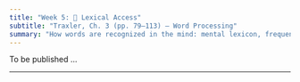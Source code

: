 ```yaml
---
title: "Week 5: 📖 Lexical Access"
subtitle: "Traxler, Ch. 3 (pp. 79–113) — Word Processing"
summary: "How words are recognized in the mind: mental lexicon, frequency and neighborhood effects, semantic/morphological priming, lexical decision demos, and classic recognition models."
---
```



To be published ...





<!--
## 📘 Overview
When you see or hear a word, recognition feels instant—but under the hood your brain is racing through **candidates**, using **frequency**, **spelling/sound similarity**, **morphology**, and **meaning** to settle on the best match. This week introduces the **mental lexicon** and shows how psychologists probe it with tasks like **lexical decision** and **priming**. You’ll run quick in-class demos to feel **frequency**, **neighborhood**, and **semantic/morphological priming** effects yourself, then connect your observations to classic **models of word recognition**.

---

## 🎯 Learning Goals
By the end of Week 5, you should be able to:

- Describe the **mental lexicon** and distinguish **lemma** (meaning/grammar) from **lexeme** (form/sound).
- Explain key effects in word recognition: **frequency**, **age of acquisition**, **neighborhood density**, and **morphological structure**.
- Define and exemplify **semantic**, **associative**, **form**, and **masked** **priming**.
- Run and interpret a simple **lexical decision** and **priming** demo (predict RT patterns; explain why).
- Compare core ideas of **recognition models** (Logogen/activation threshold, Cohort, Interactive Activation/IA; brief link to TRACE for speech).

---

## 📖 Required Reading
- **Traxler (1st ed.), Chapter 3, pp. 79–113** — *Word Processing*.

---

## 🔑 Key Concepts & Mini-Explanations

### 🧠 Mental Lexicon: Structure & Access
- **Lemma vs. Lexeme**: a word’s **lemma** encodes semantics + syntactic category; its **lexeme** encodes **orthography/phonology** (letters/sounds, syllables, stress).
- **Organization** is **distributed**: words connect by **meaning** (cat–dog), **form** (cat–cap), and **morphology** (teach–teacher–teaches).

### ⏱️ Lexical Decision (Word vs. Nonword)
- Task: “Word?” → **YES/NO**.  
- **Word frequency**: high-frequency words (e.g., *people*) recognized **faster** than rare ones (e.g., *pergola*).  
- **Age of acquisition**: words learned earlier are generally faster.  
- **Pseudowords vs. illegal strings**: *blat* (looks word-like) slows decisions more than *xqmt*.

### 🧩 Neighborhood & Similarity
- **Orthographic/phonological neighborhood**: number of one-letter/one-phoneme “neighbors” (cat→cap/cot/can).  
- **Dense neighborhoods** can **hinder** lexical decision (competition) or sometimes **help** recognition in other tasks (more activation to settle).  
- **Big idea**: access involves **activation + competition** among similar candidates.

### 🌐 Priming: Speed from Relations
- **Semantic priming**: related primes (DOG→CAT) **speed** target recognition vs. unrelated (PEN→CAT).  
- **Associative priming**: learned associations (BREAD→BUTTER).  
- **Form/phonological priming**: overlap in letters/sounds (CORN→CORD) yields small, task-dependent effects.  
- **Morphological priming**: TEACH→TEACHER (or TEACHER→TEACH) facilitates beyond form overlap → evidence for **decomposition**.  
- **Masked priming**: very brief, masked primes can still speed related targets → **early, automatic** activation.

### 🧠 Models of Word Recognition (Spotlight)
- **Logogen / Threshold models**: each word has a **resting activation** (higher for frequent words); input raises activation until a **threshold** is reached.  
- **Cohort (spoken words)**: initial sounds activate a **cohort** of candidates (spa- → *spin, spot, space*), then **narrow** as input unfolds.  
- **Interactive Activation (IA, visual words)**: **features → letters → words** interact **bidirectionally**; explains word/letter effects and **top-down** influence.  
- **TRACE (spoken)**: an IA-style model for speech (features ↔ phonemes ↔ words) with **competition** and **context**.

---

## 📝 Pre-Class Activities
1. **Read** pp. 79–113 and note a real example of **semantic priming** you’ve felt in daily life.  
2. **Frequency check**: Pick 5 English words and guess their frequency (high/low); predict which are faster in lexical decision.  
3. **Mini network**: Draw a small **semantic network** for *school* (at least 8 nodes; label strongest links).

---

## 💬 In-Class Activities

### 1) Lexical Decision Task Demo (12 min)
- Instructor flashes a list (mixed **high/low frequency**, **pseudowords**).  
- Students tap **YES**/**NO** on their phones (self-timed); write down 3 **slow** items.  
- **Debrief**: Were low-frequency and pseudowords slower? Any confusing pseudowords (*frind*)?

**Sample set (print or project):**  
`people, garden, nephew, pergola, axiom, fjord; frind, glabe, slint, xqmt`

### 2) Semantic Priming Mini-Experiment (15 min)
- Pairs: Partner A shows **prime→target** quickly (paper slips or slides). Partner B says target aloud and estimates speed (fast/slow).  
- **Sets**: Related (DOG→CAT; DOCTOR→NURSE), Unrelated (PEN→CAT), Morphological (TEACH→TEACHER), Form (CORN→CORD).  
- **Prediction**: Related & morphological **faster** than unrelated; form effects smaller/variable.

### 3) Neighborhood Challenge (10 min)
- For targets (*cat, bed, read, cake*), each group lists as many **one-letter neighbors** as possible in 2 minutes, then **predicts** which targets will be **slowest** in lexical decision (more neighbors ⇒ more competition).  
- Quick test with a short second list if time.

### 4) Morphology Puzzle (10 min)
- Identify **stems** and **affixes** in items like *teacher, happiness, unreadable, miscalculate*.  
- Decide which prime–target pairs should show **morphological priming** beyond form (e.g., HAPPY→HAPPINESS vs. CORN→CORNER).

### 5) Models Quick-Stations (10 min)
- Small groups rotate through **three posters**: Logogen, Cohort/TRACE (spoken), Interactive Activation (visual).  
- For each model, write **one strength**, **one limitation**, and **one prediction** about: frequency, neighborhood, or priming.

---

## 🔁 Post-Class Review
- **Summarize your results** from Activities 1–2 in 5–7 bullet points (which conditions were fastest/slowest and why).  
- **Reflection (100–120 words):** Which model best fits your observations today? Give one concrete example.  
- **Optional**: Re-run a tiny priming test with friends/family (3 related vs 3 unrelated pairs) and compare impressions.

---

## 🏠 Homework
- **Textbook “Test Yourself”** (Ch. 3, pp. 79–113): items on lexical decision, priming, morphology.  
- **Short write-up (≈150–200 words):** Explain a **semantic vs. morphological** priming contrast you observed (or expected). What does it imply about **decomposition**?  
- **Extension (optional):** Build a 10-node **semantic network** for a new word (e.g., *travel*); label link strengths.

---

## 🧩 Self-Check Questions

**Q1.** Why are **high-frequency** words recognized faster?  -->
<!--*A:* They have **higher resting activation** and/or lower thresholds, so they reach recognition faster in activation/competition frameworks.*-->

<!--
**Q2.** What’s the difference between **semantic** and **associative** priming?  -->
<!--*A:* Semantic = conceptual/category relatedness (CAT–DOG); associative = learned co-occurrence (BREAD–BUTTER). Many pairs are both.*-->
<!--
**Q3.** What pattern suggests **morphological decomposition**?  -->
<!--*A:* Transparent pairs (TEACH–TEACHER) prime more than pure form overlap (CORN–CORD), even when orthography is similar.*-->
<!--
**Q4.** How does **neighborhood density** affect lexical decision?  -->
<!--*A:* Dense neighborhoods can **slow** decisions due to competition among similar candidates.*-->
<!--
**Q5.** What’s **masked priming**, and why is it important?  -->
<!--*A:* A very brief, masked prime speeds recognition without conscious awareness—evidence for **early, automatic** activation in access.*-->

---
<!--
## 🧰 Key Terms
**Mental lexicon**, **Lemma/Lexeme**, **Lexical decision**, **Word frequency**, **Age of acquisition**, **Neighborhood density**, **Semantic priming**, **Associative priming**, **Form/orthographic priming**, **Morphological priming**, **Masked priming**, **Activation threshold**, **Competition**, **Logogen**, **Cohort**, **Interactive Activation (IA)**, **TRACE**.

---

## 🌐 Optional Resources
- Short explainers/demos of **lexical decision** and **priming** (searchable videos).  
- Interactive tools for **word frequency** and **neighborhood** lookup (e.g., lexical databases).  
- Blog posts or beginner articles on **morphological decomposition** and **N400** (semantic processing).

---

### ✅ How to use these notes
- **Before class:** read, make predictions for the demos (frequency/priming).  
- **During class:** time yourself honestly; note which items felt “sticky.”  
- **After class:** connect your observations to model predictions; revise your semantic network.

-->







<!--
## 📘 Overview

How does your brain know that the word “bank” can mean both a place for money and the side of a river? This week we’ll explore **how words are linked to meanings**, how the mind resolves ambiguous words, and what this reveals about the organization of the mental lexicon. We’ll also learn how semantic networks connect concepts and how brain evidence supports these models.

---

## 🎯 Learning Goals

By the end of this week, you should be able to:

- Explain how **word meanings** are stored and accessed in the brain.
- Describe how the brain resolves **ambiguity** in word meaning.
- Understand and illustrate **semantic networks** and spreading activation.
- Discuss experimental evidence for semantic priming and network structure.
- Connect behavioral data and brain studies to models of meaning.

---

## 📖 Required Reading

- **Chapter 3 (pp. 113–129)** from *Introduction to Psycholinguistics: Understanding Language Science* by Matthew Traxler.

---

## 🧠 Core Concepts

### 🗝️ Lexical Ambiguity

- **Lexical ambiguity**: Many words have multiple meanings (“bat”—an animal or a piece of sports equipment).
- **How is ambiguity resolved?**
  - **Context** is crucial. The brain uses sentence or situation cues to select the intended meaning.
  - **Time course**: Both meanings may be briefly activated before context narrows down the choice.

---

### 🔗 Semantic Networks

- **Semantic networks**: Concepts are stored as nodes connected by links representing relationships (e.g., *dog* is linked to *cat*, *pet*, *bark*).
- **Spreading activation**: Activating one concept (e.g., “nurse”) automatically spreads to related nodes (e.g., “doctor”).
- **Support**: Evidence from **semantic priming** and reaction time experiments shows that related words are accessed faster.

---

### 🧪 Experimental Findings

- **Semantic priming**: Recognizing a word (e.g., “bread”) is faster when it follows a related word (e.g., “butter”).
- **Ambiguity resolution studies**:
  - Eye-tracking and reaction times reveal both meanings of ambiguous words are initially activated.
  - Brain imaging (fMRI, ERP) shows different neural patterns for ambiguity and meaning selection.

---

### 🧬 Word Meaning in the Brain

- **Brain regions**: Areas in the temporal and frontal lobes are critical for processing meaning.
- **Neuropsychology**: Some brain injuries cause **semantic deficits** (e.g., difficulty naming or understanding related concepts).

---

## 📝 Pre-Class Activities

1. 📖 **Read Chapter 3 (pp. 113–129)**, focusing on ambiguity, semantic networks, and priming studies.
2. 💡 **Quick reflection**:  
   > Write down three words that have more than one meaning. For each, try to give sentences showing the different meanings.
3. 🎧 **Optional video**:  
   [How the Brain Resolves Ambiguity (YouTube)](https://www.youtube.com/watch?v=r2ZlKgqY9wE)

---

## 💬 In-Class Activities

- 🧠 **Ambiguous Sentence Challenge**: Interpret sentences like "He saw her duck."
- 🔄 **Semantic Priming Demo**: Predict and observe speed differences for related/unrelated word pairs.
- 🔗 **Semantic Network Mapping**: Create a network diagram for a word (e.g., “bank”) and its related concepts.
- 🧩 **Case Study Discussion**: Analyze neuropsychological patient data (e.g., semantic dementia).
- 👥 **Mini-group Task**: Solve short ambiguity puzzles and present your reasoning.

---

## 🔁 Post-Class Review

1. ✍️ **Short answer**:  
   > Describe one experiment that demonstrates spreading activation in a semantic network.
2. 🧠 **Reflection**:  
   > How do you resolve ambiguous words in your first or second language? Does it feel automatic or effortful?
3. 📄 **Optional extension**:  
   Try [this semantic network tool](https://www.visuwords.com/) to explore connections for a word of your choice.

---

## 🏠 Homework

- 📖 Re-read the section on **semantic priming** and **ambiguity**.
- 📝 Complete at least two *Test Yourself* questions from this section.
- 🧠 **Mini Assignment**:  
   > Choose an ambiguous word in English or Chinese. Write two short stories, each using a different meaning. Highlight how context clarifies which meaning is intended.

---

## 🔜 Looking Ahead

Next week, we’ll look at how your mind builds meaning **beyond individual words**—exploring how sentences are parsed and interpreted in real time!

---





<!--
## 📘 Overview

In this session, we move beyond lexical access and focus on how the brain **represents**, **interprets**, and **resolves** word meanings. You’ll learn how context and experience shape the comprehension of ambiguous or polysemous words, and how neuroscientific methods help uncover the distributed nature of meaning representation in the brain.

---

## 🧠 Core Concepts

### Lexical Ambiguity

- Words can have:
  - **Homonyms**: two unrelated meanings (e.g., *bank*)
  - **Polysemes**: related meanings (e.g., *paper* as material or article)
- Ambiguity must be resolved quickly and often unconsciously during comprehension:contentReference[oaicite:0]{index=0}.

---

### Context Effects

- **Contextual cues** help the brain suppress irrelevant meanings.
- Example: “The fisherman sat on the river bank.” → *bank* = riverbank
- **Priming** experiments show faster responses when contextually appropriate meanings are activated.

---

### Semantic Priming

- When a word like “doctor” is processed faster after seeing “nurse” than “bread”.
- Priming reveals the **organization** of semantic memory: related meanings are **closely connected** in the mental lexicon:contentReference[oaicite:1]{index=1}.

---

### Representation of Word Meaning

| Theory | Key Idea |
|--------|----------|
| **Semantic Feature Theory** | Words are represented by sets of semantic features (e.g., +ANIMATE, +TOOL) |
| **Prototype Theory** | Meaning is organized around a prototypical example |
| **Distributed Semantic Representations** | Meaning is spread over networks of shared features |

---

### Embodied & Distributed Views (Revisited)

- Meaning is **not localized** to one area; it is **distributed** across sensory, motor, and associative regions.
- E.g., reading “kick” activates **motor areas** in the leg-related cortex:contentReference[oaicite:2]{index=2}.
- Supported by fMRI studies and TMS (transcranial magnetic stimulation) experiments.

---

## 📚 Reading

- Traxler (2012), Chapter 3: *Word Processing* (pp. 113–129)

---

## 🏷️ Key Terms

| Term | Definition |
|------|------------|
| **Semantic Priming** | Faster processing of a word due to prior exposure to a semantically related word |
| **Lexical Ambiguity** | The condition of a word having multiple meanings |
| **Semantic Feature Theory** | Theory that meaning is composed of sets of defining features |
| **Distributed Representation** | Theory that meaning is encoded in patterns across brain networks |
| **Embodied Semantics** | Theory that meaning involves sensorimotor experiences in the brain |

---

## 🧪 Examples & In-Class Activities

### 🔍 Ambiguity Sorting

- Provide a list of ambiguous words.
- Students identify whether they are **homonyms** or **polysemes**.
- Discuss how context can disambiguate them.

### 🧪 Semantic Priming Demo

- Priming task: “bread–butter” vs. “bread–doctor”.
- Predict and explain differences in response time.

### 🧠 Brain and Meaning Activity

- Show neuroimaging data or brain diagrams from semantic studies.
- Discuss how different areas support **different semantic domains** (e.g., tools vs. emotions).

### ✍️ Sentence Completion Task

- Give ambiguous contexts:
  > “The ball was in the bank.”  
- Students provide disambiguating endings:
  > “… where it made a splash.” vs. “… guarded by a security camera.”

---

## ❓ Self-Check Questions

1. How does context help resolve lexical ambiguity?
2. What is semantic priming, and how is it tested?
3. How do the theories of word meaning (e.g., features, prototypes, distributed models) differ?
4. What evidence supports the idea that word meaning is embodied or distributed?
5. How do homonyms and polysemes differ in how the brain processes them?

---

## 🧩 Practice Prompt (Adapted)

> You are designing an experiment to test whether meaning is grounded in sensorimotor systems.  
> - What method might you use (e.g., fMRI, priming, TMS)?  
> - What predictions would support embodied semantics?

---

## 🔁 Related Chapters

- Chapter 2: *Speech Production and Comprehension*
- Chapter 4: *Sentence Processing* (context and ambiguity in syntactic domains)


-->



<!--
## 🧠 Chapter 5 Lecture Notes: Word Recognition and Lexical Access I

How do we recognize words so rapidly and accurately — even in noisy environments or unfamiliar voices? This chapter explores how listeners perceive speech and how the brain retrieves word meaning from the mental lexicon.

---

## 📘 Core Topics & Concepts

### 1. The Challenge of Speech Perception

* **Speech signal**: rapid, continuous, and variable across speakers and contexts
* **Coarticulation**: speech sounds overlap, yet we still identify discrete words
* **Lack of invariance**: no single acoustic cue always corresponds to a specific phoneme

> 🧠 Despite variability, humans are highly efficient speech processors

> 🎧 **In class**: We’ll hear examples of ambiguous or coarticulated speech and identify what makes them hard to parse.

---

### 2. Segmentation and Word Boundaries

* No clear boundaries between spoken words in fluent speech
* **Segmentation cues**:

  * **Stress patterns** (e.g., English uses trochaic stress: “MOther,” “BAby”)
  * **Phonotactic probabilities**: likelihood of certain sound sequences (e.g., /ng/ never starts a word in English)
  * **Statistical learning**: tracking transitional probabilities between syllables (e.g., “pre-tty-ba-by”)

> 🔍 **Research Spotlight**: Infants as young as 8 months use statistical learning to identify word boundaries in a speech stream

> 🧪 **In class**: We’ll try a brief segmentation demo using an artificial language stream.

---

### 3. The Mental Lexicon

#### Structure of the Lexicon

* **Lexical entries**: include word meaning, phonological form, syntactic category, morphological information
* Organized by:

  * **Frequency**: high-frequency words are recognized faster
  * **Neighborhood density**: number of similar-sounding words
  * **Semantic networks**: related meanings are linked

#### Accessing the Lexicon

* **Lexical access**: retrieving a word’s information during comprehension
* Influenced by bottom-up (sound) and top-down (contextual) cues

> 🔁 **Example**: In “He buttered the…” → likely access “toast” before “window” based on context

> 🧠 **In class**: We’ll map how word frequency and neighborhood density affect recognition.

---

### 4. Models of Spoken Word Recognition

* **Cohort Model**:

  * Word recognition starts from initial sounds (cohort)
  * Candidates are narrowed as more information comes in
* **TRACE Model**:

  * Interactive activation model
  * Includes competition between word candidates and top-down feedback

> 🎯 Both models explain different aspects of real-time word recognition

> 📊 **In class**: We’ll compare how the same input would be processed in the Cohort vs. TRACE model

---

## 🔁 Summary Table

| Concept              | Description                           | Example                                 |
| -------------------- | ------------------------------------- | --------------------------------------- |
| Coarticulation       | Overlapping speech sounds             | "don’t you" → "doncha"                  |
| Statistical Learning | Using probabilities to segment speech | "pretty baby" → likely break after “ty” |
| Lexical Frequency    | Common words accessed faster          | “the,” “cat,” “go”                      |
| Cohort Model         | Early activation of word candidates   | “ba…” → “baby,” “bacon,” “badge”        |
| TRACE Model          | Dynamic, interactive processing       | Competing and reinforcing candidates    |

---

## 📝 Self-Review Questions

1. Why is speech perception difficult from an acoustic perspective?
2. What cues do listeners use to segment continuous speech?
3. What types of information are stored in a lexical entry?
4. How does lexical frequency affect word recognition?
5. Compare the key ideas in the Cohort and TRACE models.

---

## 📂 In-Class Resources and References

* 🎧 *Coarticulation Demos*: “ice cream” vs. “I scream”
* 🎲 *Artificial Language Task*: Statistical learning demo
* 📄 *Lexical Access Chart*: Comparing word frequency and neighborhood effects
* 📚 *Optional Reading*: McClelland & Elman (1986), “The TRACE model of speech perception”

---

> 📖 Reading: Chapter 5, pp. 90–117 from *Introduction to Psycholinguistics* by Traxler
-->